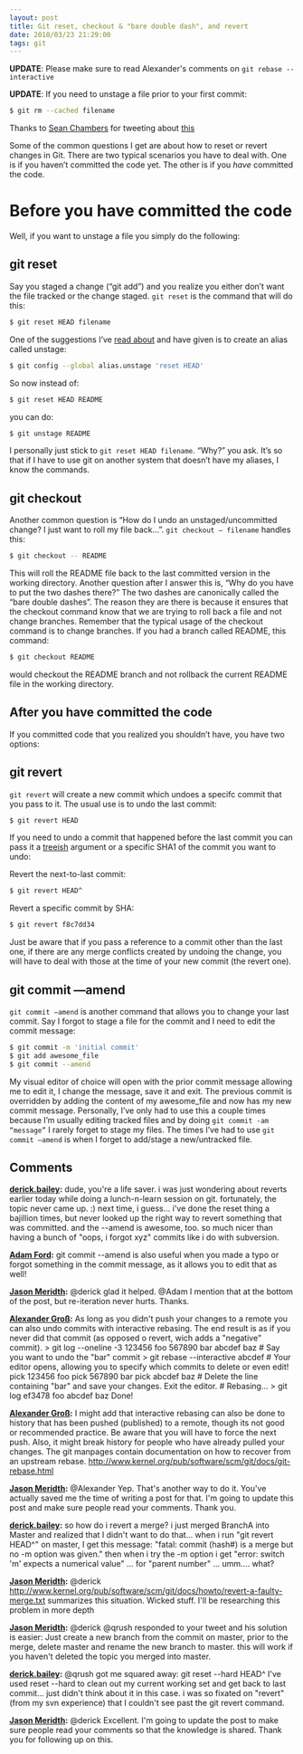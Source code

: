 ```yaml
---
layout: post
title: Git reset, checkout & "bare double dash", and revert
date: 2010/03/23 21:29:00
tags: git
---
```



**UPDATE**: Please make sure to read Alexander's comments on `git rebase --interactive`

**UPDATE**: If you need to unstage a file prior to your first commit:

```bash
$ git rm --cached filename
```

Thanks to [Sean Chambers](http://schambers.lostechies.com) for tweeting about [this](http://twitter.com/schambers/status/11005630400)

Some of the common questions I get are about how to reset or revert changes in Git. There are two typical scenarios you have to deal with. One is if you haven’t committed the code yet. The other is if you _have_ committed the code.

# **Before** you have committed the code

Well, if you want to unstage a file you simply do the following:

## git reset

Say you staged a change (“git add”) and you realize you either don’t want the file tracked or the change staged. `git reset` is the command that will do this:

```bash
$ git reset HEAD filename
```

One of the suggestions I’ve [read about](http://jaimeiniesta.github.io/learn.github.com/p/undoing.html) and have given is to create an alias called unstage:

```bash
$ git config --global alias.unstage 'reset HEAD'
```

So now instead of:

```bash
$ git reset HEAD README
```

you can do:

```bash
$ git unstage README
```

I personally just stick to `git reset HEAD filename`. “Why?” you ask. It’s so that if I have to use git on another system that doesn’t have my aliases, I know the commands.

## git checkout

Another common question is “How do I undo an unstaged/uncommitted change? I just want to roll my file back…”. `git checkout — filename` handles this:

```bash
$ git checkout -- README
```

This will roll the README file back to the last committed version in the working directory. Another question after I answer this is, “Why do you have to put the two dashes there?” The two dashes are canonically called the “bare double dashes”. The reason they are there is because it ensures that the checkout command know that we are trying to roll back a file and not change branches. Remember that the typical usage of the checkout command is to change branches. If you had a branch called README, this command:

```bash
$ git checkout README
```

would checkout the README branch and not rollback the current README file in the working directory.

## **After** you have committed the code

If you committed code that you realized you shouldn’t have, you have two options:

## git revert

`git revert` will create a new commit which undoes a specifc commit that you pass to it. The usual use is to undo the last commit:

```bash
$ git revert HEAD
```

If you need to undo a commit that happened before the last commit you can pass it a [treeish](http://book.git-scm.com/4_git_treeishes.html) argument or a specific SHA1 of the commit you want to undo:

Revert the next-to-last commit:

```bash
$ git revert HEAD^
```

Revert a specific commit by SHA:

```bash
$ git revert f8c7dd34
```

Just be aware that if you pass a reference to a commit other than the last one, if there are any merge conflicts created by undoing the change, you will have to deal with those at the time of your new commit (the revert one).

## git commit —amend

`git commit —amend` is another command that allows you to change your last commit. Say I forgot to stage a file for the commit and I need to edit the commit message:

```bash
$ git commit -m 'initial commit'
$ git add awesome_file
$ git commit --amend
```

My visual editor of choice will open with the prior commit message allowing me to edit it, I change the message, save it and exit. The previous commit is overridden by adding the content of my awesome_file and now has my new commit message. Personally, I’ve only had to use this a couple times because I’m usually editing tracked files and by doing `git commit -am “message”` I rarely forget to stage my files. The times I’ve had to use `git commit —amend` is when I forget to add/stage a new/untracked file.

## Comments

**[derick.bailey](#456 "2010-03-23 21:41:06"):** dude, you're a life saver. i was just wondering about reverts earlier today while doing a lunch-n-learn session on git. fortunately, the topic never came up. :) next time, i guess... i've done the reset thing a bajillion times, but never looked up the right way to revert something that was committed. and the --amend is awesome, too. so much nicer than having a bunch of "oops, i forgot xyz" commits like i do with subversion.

**[Adam Ford](#457 "2010-03-23 21:58:11"):** git commit --amend is also useful when you made a typo or forgot something in the commit message, as it allows you to edit that as well!

**[Jason Meridth](#458 "2010-03-23 22:02:57"):** @derick glad it helped. @Adam I mention that at the bottom of the post, but re-iteration never hurts. Thanks.

**[Alexander Gro&#223;](#459 "2010-03-24 01:12:13"):** As long as you didn't push your changes to a remote you can also undo commits with interactive rebasing. The end result is as if you never did that commit (as opposed o revert, wich adds a "negative" commit). > git log --oneline -3 123456 foo 567890 bar abcdef baz # Say you want to undo the "bar" commit > git rebase --interactive abcdef # Your editor opens, allowing you to specify which commits to delete or even edit! pick 123456 foo pick 567890 bar pick abcdef baz # Delete the line containing "bar" and save your changes. Exit the editor. # Rebasing... > git log ef3478 foo abcdef baz Done!

**[Alexander Gro&#223;](#460 "2010-03-24 01:20:27"):** I might add that interactive rebasing can also be done to history that has been pushed (published) to a remote, though its not good or recommended practice. Be aware that you will have to force the next push. Also, it might break history for people who have already pulled your changes. The git manpages contain documentation on how to recover from an upstream rebase. http://www.kernel.org/pub/software/scm/git/docs/git-rebase.html

**[Jason Meridth](#461 "2010-03-24 02:09:35"):** @Alexander Yep. That's another way to do it. You've actually saved me the time of writing a post for that. I'm going to update this post and make sure people read your comments. Thank you.

**[derick.bailey](#462 "2010-03-24 02:38:35"):** so how do i revert a merge? i just merged BranchA into Master and realized that I didn't want to do that... when i run "git revert HEAD^" on master, I get this message: "fatal: commit (hash#) is a merge but no -m option was given." then when i try the -m option i get "error: switch 'm' expects a numerical value" ... for "parent number" ... umm.... what?

**[Jason Meridth](#463 "2010-03-24 03:44:42"):** @derick http://www.kernel.org/pub/software/scm/git/docs/howto/revert-a-faulty-merge.txt summarizes this situation. Wicked stuff. I'll be researching this problem in more depth

**[Jason Meridth](#464 "2010-03-24 04:11:55"):** @derick @qrush responded to your tweet and his solution is easier: Just create a new branch from the commit on master, prior to the merge, delete master and rename the new branch to master. this will work if you haven't deleted the topic you merged into master.

**[derick.bailey](#465 "2010-03-25 01:53:30"):** @qrush got me squared away: git reset --hard HEAD^ I've used reset --hard to clean out my current working set and get back to last commit... just didn't think about it in this case. i was so fixated on "revert" (from my svn experience) that I couldn't see past the git revert command.

**[Jason Meridth](#466 "2010-03-25 02:17:04"):** @derick Excellent. I'm going to update the post to make sure people read your comments so that the knowledge is shared. Thank you for following up on this.

